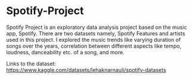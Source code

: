 # Spotify-Project
Spotify Project is an exploratory data analysis project based on the music app, Spotify. There are two datasets namely, Spotify Features and artists used in this project. I explored the music trends like varying duration of songs over the years, correlation between different aspects like tempo, loudness, danceability etc. of a song, and more.

Links to the dataset: https://www.kaggle.com/datasets/lehaknarnauli/spotify-datasets
